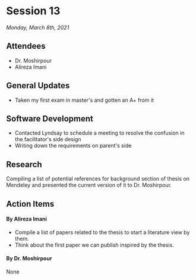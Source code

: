 # Session 13
*Monday, March 8th, 2021*

## Attendees

- Dr. Moshirpour
- Alireza Imani

## General Updates

- Taken my first exam in master's and gotten an A+ from it

## Software Development

- Contacted Lyndsay to schedule a meeting to resolve the confusion in the facilitator's side design
- Writing down the requirements on parent's side

## Research

Compiling a list of potential references for background section of thesis on Mendeley and presented the current version of it to Dr. Moshirpour.

## Action Items

#### By Alireza Imani
- Compile a list of papers related to the thesis to start a literature view by them.
- Think about the first paper we can publish inspired by the thesis.
#### By Dr. Moshirpour
None
